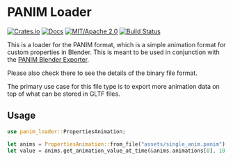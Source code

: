 # PANIM Loader

[![Crates.io](https://img.shields.io/crates/v/panim-loader.svg)](https://crates.io/crates/panim-loader)
[![Docs](https://docs.rs/panim-loader/badge.svg)](https://docs.rs/panim-loader/)
[![MIT/Apache 2.0](https://img.shields.io/badge/license-MIT%2FApache-blue.svg)](https://github.com/synphonyte/panim-loader#license)
[![Build Status](https://github.com/synphonyte/panim-loader/actions/workflows/ci.yml/badge.svg)](https://github.com/synphonyte/panim-loader/actions/workflows/ci.yml)

<!-- cargo-rdme start -->

This is a loader for the PANIM format, which is a simple animation format for custom properties in Blender.
This is meant to be used in conjunction with the [PANIM Blender Exporter](https://github.com/Synphonyte/blender-panim-exporter).

Please also check there to see the details of the binary file format.

The primary use case for this file type is to export more animation data on top of what can be stored in GLTF files.

## Usage

```rust
use panim_loader::PropertiesAnimation;

let anims = PropertiesAnimation::from_file("assets/single_anim.panim").unwrap();
let value = anims.get_animation_value_at_time(&anims.animations[0], 10.0);
```

<!-- cargo-rdme end -->
